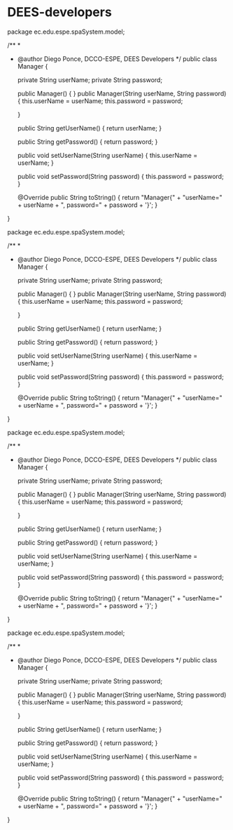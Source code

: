 # DEES-developers

package ec.edu.espe.spaSystem.model;

/**
 *
 * @author Diego Ponce, DCCO-ESPE, DEES Developers
 */
public class Manager {
    
    private String userName;
    private String password;

    public Manager() {
    }
    public Manager(String userName, String password) {
        this.userName = userName;
        this.password = password;
        
    }

    public String getUserName() {
        return userName;
    }

    public String getPassword() {
        return password;
    }

    public void setUserName(String userName) {
        this.userName = userName;
    }

    public void setPassword(String password) {
        this.password = password;
    }

    @Override
    public String toString() {
        return "Manager{" + "userName=" + userName + ", password=" + password + '}';
    }

}


package ec.edu.espe.spaSystem.model;

/**
 *
 * @author Diego Ponce, DCCO-ESPE, DEES Developers
 */
public class Manager {
    
    private String userName;
    private String password;

    public Manager() {
    }
    public Manager(String userName, String password) {
        this.userName = userName;
        this.password = password;
        
    }

    public String getUserName() {
        return userName;
    }

    public String getPassword() {
        return password;
    }

    public void setUserName(String userName) {
        this.userName = userName;
    }

    public void setPassword(String password) {
        this.password = password;
    }

    @Override
    public String toString() {
        return "Manager{" + "userName=" + userName + ", password=" + password + '}';
    }

}
    

package ec.edu.espe.spaSystem.model;

/**
 *
 * @author Diego Ponce, DCCO-ESPE, DEES Developers
 */
public class Manager {
    
    private String userName;
    private String password;

    public Manager() {
    }
    public Manager(String userName, String password) {
        this.userName = userName;
        this.password = password;
        
    }

    public String getUserName() {
        return userName;
    }

    public String getPassword() {
        return password;
    }

    public void setUserName(String userName) {
        this.userName = userName;
    }

    public void setPassword(String password) {
        this.password = password;
    }

    @Override
    public String toString() {
        return "Manager{" + "userName=" + userName + ", password=" + password + '}';
    }

}

package ec.edu.espe.spaSystem.model;

/**
 *
 * @author Diego Ponce, DCCO-ESPE, DEES Developers
 */
public class Manager {
    
    private String userName;
    private String password;

    public Manager() {
    }
    public Manager(String userName, String password) {
        this.userName = userName;
        this.password = password;
        
    }

    public String getUserName() {
        return userName;
    }

    public String getPassword() {
        return password;
    }

    public void setUserName(String userName) {
        this.userName = userName;
    }

    public void setPassword(String password) {
        this.password = password;
    }

    @Override
    public String toString() {
        return "Manager{" + "userName=" + userName + ", password=" + password + '}';
    }

}
        
